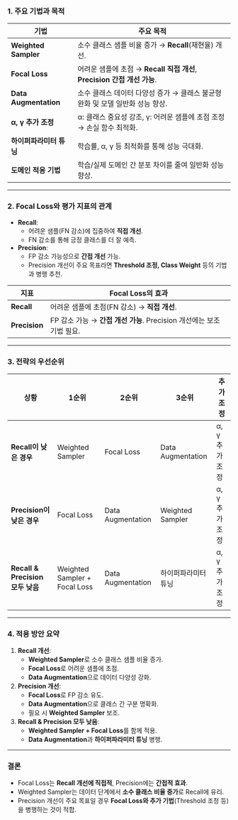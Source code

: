 ### **1. 주요 기법과 목적**

| **기법** | **주요 목적** |
| --- | --- |
| **Weighted Sampler** | 소수 클래스 샘플 비율 증가 → **Recall**(재현율) 개선. |
| **Focal Loss** | 어려운 샘플에 초점 → **Recall 직접 개선**, **Precision 간접 개선 가능**. |
| **Data Augmentation** | 소수 클래스 데이터 다양성 증가 → 클래스 불균형 완화 및 모델 일반화 성능 향상. |
| **α, γ 추가 조정** | α: 클래스 중요성 강조, γ: 어려운 샘플에 초점 조정 → 손실 함수 최적화. |
| **하이퍼파라미터 튜닝** | 학습률, α, γ 등 최적화를 통해 성능 극대화. |
| **도메인 적응 기법** | 학습/실제 도메인 간 분포 차이를 줄여 일반화 성능 향상. |

---

### **2. Focal Loss와 평가 지표의 관계**

- **Recall**:
    - 어려운 샘플(FN 감소)에 집중하여 **직접 개선**.
    - FN 감소를 통해 긍정 클래스를 더 잘 예측.
- **Precision**:
    - FP 감소 가능성으로 **간접 개선** 가능.
    - Precision 개선이 주요 목표라면 **Threshold 조정, Class Weight** 등의 기법과 병행 추천.

| **지표** | **Focal Loss의 효과** |
| --- | --- |
| **Recall** | 어려운 샘플에 초점(FN 감소) → **직접 개선**. |
| **Precision** | FP 감소 가능 → **간접 개선 가능**. Precision 개선에는 보조 기법 필요. |

---

### **3. 전략의 우선순위**

| **상황** | **1순위** | **2순위** | **3순위** | **추가 조정** |
| --- | --- | --- | --- | --- |
| **Recall이 낮은 경우** | Weighted Sampler | Focal Loss | Data Augmentation | α, γ 추가 조정 |
| **Precision이 낮은 경우** | Focal Loss | Data Augmentation | Weighted Sampler | α, γ 추가 조정 |
| **Recall & Precision 모두 낮음** | Weighted Sampler + Focal Loss | Data Augmentation | 하이퍼파라미터 튜닝 | α, γ 추가 조정 |

---

### **4. 적용 방안 요약**

1. **Recall 개선**:
    - **Weighted Sampler**로 소수 클래스 샘플 비율 증가.
    - **Focal Loss**로 어려운 샘플에 초점.
    - **Data Augmentation**으로 데이터 다양성 강화.
2. **Precision 개선**:
    - **Focal Loss**로 FP 감소 유도.
    - **Data Augmentation**으로 클래스 간 구분 명확화.
    - 필요 시 **Weighted Sampler** 보조.
3. **Recall & Precision 모두 낮음**:
    - **Weighted Sampler + Focal Loss**를 함께 적용.
    - **Data Augmentation**과 **하이퍼파라미터 튜닝** 병행.

---

### **결론**

- Focal Loss는 **Recall 개선에 직접적**, Precision에는 **간접적 효과**.
- Weighted Sampler는 데이터 단계에서 **소수 클래스 비율 증가**로 Recall에 유리.
- Precision 개선이 주요 목표일 경우 **Focal Loss와 추가 기법**(Threshold 조정 등)을 병행하는 것이 적합.